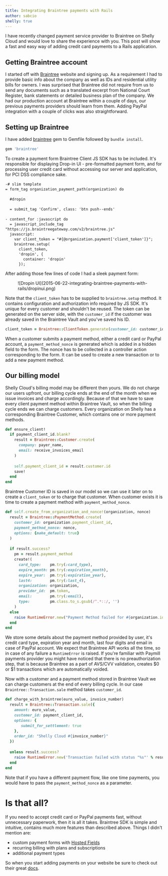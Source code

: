 ```yaml
---
title: Integrating Braintree payments with Rails
author: sabcio
shelly: true
---
```


I have recently changed payment service provider to Braintree on Shelly Cloud and would love to share the experience with you. This post will show a fast and easy way of adding credit card payments to a Rails application.

## Getting Braintree account

I started off with [Braintree](https://www.braintreepayments.com/) website and signing up. As a requirement I had to provide basic info about the company as well as IDs and residential utility bills for owners. I was surprised that Braintree did not require from us to send any documents such as a translated excerpt from National Court Register, bank statements or detailed business plan of the company. We had our production account at Braintree within a couple of days, our previous payments providers should learn from them. Adding PayPal integration with a couple of clicks was also straightforward.

## Setting up Braintree

I have added [braintree](https://github.com/braintree/braintree_ruby) gem to Gemfile followed by `bundle install`.

```ruby
gem 'braintree'
```

To create a payment form Braintree Client JS SDK has to be included. It's responsible for displaying Drop-in UI - pre-formatted payment form, and for processing user credit card without accessing our server and application, for PCI DSS compliance sake.

```slim
-# slim template
= form_tag organization_payment_path(organization) do

  #dropin

  = submit_tag 'Confirm', class: 'btn push--ends'

- content_for :javascript do
  = javascript_include_tag "https://js.braintreegateway.com/v2/braintree.js"
  javascript:
    var client_token = "#{@organization.payment['client_token']}";
    braintree.setup(
      client_token,
      'dropin', {
        container: 'dropin'
      });
```

After adding those few lines of code I had a sleek payment form:

<figure>
  ![Dropin UI](2015-06-22-integrating-braintree-payments-with-rails/dropinui.png)
</figure>

Note that the `client_token` has to be supplied to `braintree.setup` method. It contains configuration and authorization info required by JS SDK. It's unique for every customer and shouldn't be reused. The token can be generated on the server side, with the `customer_id` if the customer was already saved in the Braintree Vault and you've saved his ID.

```ruby
client_token = Braintree::ClientToken.generate(customer_id: customer_id)
```

When a customer submits a payment method, either a credit card or PayPal account, a `payment_method_nonce` is generated which is added in a hidden field to the form. The nonce has to be collected in a controller action corresponding to the form. It can be used to create a new transaction or to add a new payment method.

## Our billing model

Shelly Cloud's billing model may be different then yours. We do not charge our users upfront, our billing cycle ends at the end of the month when we issue invoices and charge accordingly. Because of that we have to save every client payment method within Braintree Vault, so when the billing cycle ends we can charge customers. Every organization on Shelly has a corresponding Braintree Customer, which contains one or more payment methods.

```ruby
def ensure_client!
  if payment_client_id.blank?
    result = Braintree::Customer.create(
      company: payer_name,
      email: receive_invoices_email
    )

    self.payment_client_id = result.customer.id
    save!
  end
end
```

Braintree Customer ID is saved in our model so we can use it later on to create a `client_token` or to charge that customer. When customer exists it is time to create a payment method with `payment_method_nonce`.

```ruby
def self.create_from_organization_and_nonce!(organization, nonce)
  result = Braintree::PaymentMethod.create(
    customer_id: organization.payment_client_id,
    payment_method_nonce: nonce,
    options: {make_default: true}
  )

  if result.success?
    pm = result.payment_method
    create!(
      card_type:    pm.try(:card_type),
      expire_month: pm.try(:expiration_month),
      expire_year:  pm.try(:expiration_year),
      last4:        pm.try(:last_4),
      organization: organization,
      provider_id:  pm.token,
      email:        pm.try(:email),
      type:         pm.class.to_s.gsub(/^.*::/, '')
    )
  else
    raise RuntimeError.new("Payment Method failed for #{organization.id}:#{organization}")
  end
end
```

We store some details about the payment method provided by user, it's credit card type, expiration year and month, last four digits and email in case of PayPal account. We expect that Braintree API works all the time, so in case of any failure a `RuntimeError` is raised. If you're familiar with Paymill payments provider you might have noticed that there is no preauthorization step, that is because Braintree as a part of AVS/CVV validation, creates $0 or $1 transactions which are automatically voided.

Now with a customer and a payment method stored in Braintree Vault we can charge customers at the end of every billing cycle. In our case `Braintree::Transaction.sale` method takes `customer_id`.

```ruby
def charge_with_braintree(euro_value, invoice_number)
  result = Braintree::Transaction.sale({
    amount: euro_value,
    customer_id: payment_client_id,
    options: {
       submit_for_settlement: true
    },
    order_id: "Shelly Cloud #{invoice_number}"
  })

  unless result.success?
    raise RuntimeError.new('Transaction failed with status "%s"' % result.transaction.status)
  end
end
```

Note that if you have a different payment flow, like one time payments, you would have to pass the `payment_method_nonce` as a parameter.

# Is that all?

If you need to accept credit card or PayPal payments fast, without unnecessary paperwork, then it is all it takes. Braintree SDK is simple and intuitive, contains much more features than described above. Things I didn't mention are:

* custom payment forms with [Hosted Fields](https://www.braintreepayments.com/features/hosted-fields)
* recurring billing with plans and subscriptions
* additional payment types

So when you start adding payments on your website be sure to check out their great [docs](https://developers.braintreepayments.com/javascript+ruby/guides/overview).
